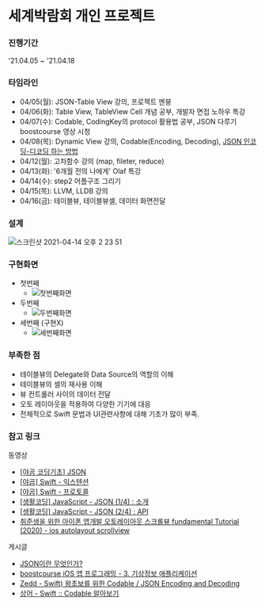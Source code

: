 
# 세계박람회 개인 프로젝트
### 진행기간
'21.04.05 ~ '21.04.18

### 타임라인
- 04/05(월): JSON-Table View 강의, 프로젝트 멘붕
- 04/06(화): Table View, TableView Cell 개념 공부, 개발자 면접 노하우 특강
- 04/07(수): Codable, CodingKey의 protocol 활용법 공부, JSON 다루기 boostcourse 영상 시청
- 04/08(목): Dynamic View 강의, Codable(Encoding, Decoding), [JSON 인코딩-디코딩 하는 방법](https://github.com/Kioding/ios-exposition-universelle/blob/main/Docs/json.md)
- 04/12(월): 고차함수 강의 (map, fileter, reduce)
- 04/13(화): '6개월 전의 나에게' Olaf 특강
- 04/14(수): step2 어플구조 그리기
- 04/15(목): LLVM, LLDB 강의
- 04/16(금): 테이블뷰, 테이블뷰셀, 데이터 화면전달

### 설계
![스크린샷 2021-04-14 오후 2 23 51](https://user-images.githubusercontent.com/65153742/114658592-0a7d3900-9d2d-11eb-9a78-ae18734e5394.png)

### 구현화면
- 첫번째 
  - ![첫번째화면](https://user-images.githubusercontent.com/65153742/115547301-16469d80-a2e1-11eb-8a2a-62b74d3fd4fc.gif)
- 두번째
  - ![두번째화면](https://user-images.githubusercontent.com/65153742/115547686-82290600-a2e1-11eb-9a50-c97524f7c5b2.gif)
- 세번째 (구현X)
  - ![세번째화면](https://user-images.githubusercontent.com/65153742/115547791-a97fd300-a2e1-11eb-8083-f955a4774f22.gif)

### 부족한 점
- 테이블뷰의 Delegate와 Data Source의 역할의 이해
- 테이블뷰의 셀의 재사용 이해
- 뷰 컨트롤러 사이의 데이터 전달
- 오토 레이아웃을 적용하여 다양한 기기에 대응
- 전체적으로 Swift 문법과 UI관련사항에 대해 기초가 많이 부족.

### 참고 링크
동영상
- [[야곰 코딩기초] JSON](https://www.youtube.com/watch?v=jHML_8kdeoM)
- [[야곰] Swift - 익스텐션](https://www.youtube.com/watch?v=VRkCPbN_XPs)
- [[야곰] Swift - 프로토콜](https://www.youtube.com/watch?v=cjCgJPo3VM4&t=223s)
- [[생활코딩] JavaScript - JSON (1/4) : 소개](https://www.youtube.com/watch?v=MDK3xB6SuQk)
- [[생활코딩] JavaScript - JSON (2/4) : API](https://www.youtube.com/watch?v=P-ikNivpL9M)
- [취준생을 위한 아이폰 앱개발 오토레이아웃 스크롤뷰 fundamental Tutorial (2020) - ios autolayout scrollview](https://www.youtube.com/watch?v=MXJffcoWRlw&t=929s)

게시글
- [JSON이란 무엇인가?](https://velog.io/@surim014/JSON%EC%9D%B4%EB%9E%80-%EB%AC%B4%EC%97%87%EC%9D%B8%EA%B0%80)
- [boostcourse iOS 앱 프로그래밍 - 3. 기상정보 애플리케이션](https://www.boostcourse.org/mo326/joinLectures/12973?isDesc=false)
- [Zedd - Swift) 왕초보를 위한 Codable / JSON Encoding and Decoding](https://zeddios.tistory.com/373)
- [상어 - Swift :: Codable 알아보기](https://shark-sea.kr/entry/Swift-Codable-%EC%95%8C%EC%95%84%EB%B3%B4%EA%B8%B0)
